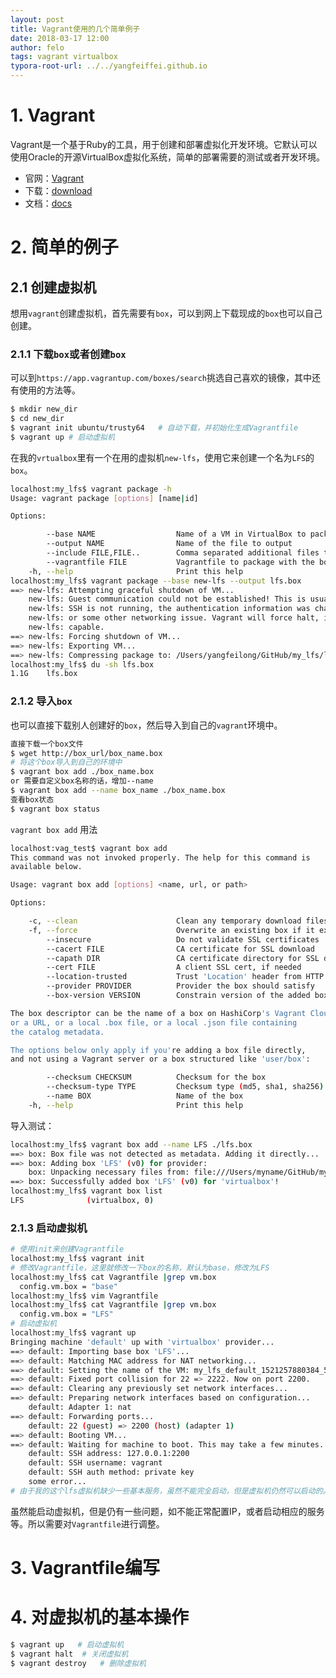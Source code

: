 ```yaml
---
layout: post
title: Vagrant使用的几个简单例子
date: 2018-03-17 12:00
author: felo
tags: vagrant virtualbox
typora-root-url: ../../yangfeiffei.github.io
---
```




# 1. Vagrant

Vagrant是一个基于Ruby的工具，用于创建和部署虚拟化开发环境。它默认可以使用Oracle的开源VirtualBox虚拟化系统，简单的部署需要的测试或者开发环境。

- 官网：[Vagrant](https://www.vagrantup.com/)
- 下载：[download](https://www.vagrantup.com/downloads.html)
- 文档：[docs](https://www.vagrantup.com/docs/index.html)



# 2. 简单的例子

## 2.1 创建虚拟机

想用`vagrant`创建虚拟机，首先需要有`box`，可以到网上下载现成的`box`也可以自己创建。

### 2.1.1 下载`box`或者创建`box`

可以到`https://app.vagrantup.com/boxes/search`挑选自己喜欢的镜像，其中还有使用的方法等。

```bash
$ mkdir new_dir
$ cd new_dir
$ vagrant init ubuntu/trusty64   # 自动下载，并初始化生成Vagrantfile
$ vagrant up # 启动虚拟机
```
在我的`vrtualbox`里有一个在用的虚拟机`new-lfs`，使用它来创建一个名为`LFS`的`box`。

```bash
localhost:my_lfs$ vagrant package -h
Usage: vagrant package [options] [name|id]

Options:

        --base NAME                  Name of a VM in VirtualBox to package as a base box (VirtualBox Only)
        --output NAME                Name of the file to output
        --include FILE,FILE..        Comma separated additional files to package with the box
        --vagrantfile FILE           Vagrantfile to package with the box
    -h, --help                       Print this help
localhost:my_lfs$ vagrant package --base new-lfs --output lfs.box
==> new-lfs: Attempting graceful shutdown of VM...
    new-lfs: Guest communication could not be established! This is usually because
    new-lfs: SSH is not running, the authentication information was changed,
    new-lfs: or some other networking issue. Vagrant will force halt, if
    new-lfs: capable.
==> new-lfs: Forcing shutdown of VM...
==> new-lfs: Exporting VM...
==> new-lfs: Compressing package to: /Users/yangfeilong/GitHub/my_lfs/lfs.box
localhost:my_lfs$ du -sh lfs.box 
1.1G	lfs.box
```

### 2.1.2 导入`box`

也可以直接下载别人创建好的`box`，然后导入到自己的`vagrant`环境中。

```bash
直接下载一个box文件
$ wget http://box_url/box_name.box
# 将这个box导入到自己的环境中
$ vagrant box add ./box_name.box
or 需要自定义box名称的话，增加--name
$ vagrant box add --name box_name ./box_name.box
查看box状态
$ vagrant box status
```
`vagrant box add` 用法
```bash
localhost:vag_test$ vagrant box add
This command was not invoked properly. The help for this command is
available below.

Usage: vagrant box add [options] <name, url, or path>

Options:

    -c, --clean                      Clean any temporary download files
    -f, --force                      Overwrite an existing box if it exists
        --insecure                   Do not validate SSL certificates
        --cacert FILE                CA certificate for SSL download
        --capath DIR                 CA certificate directory for SSL download
        --cert FILE                  A client SSL cert, if needed
        --location-trusted           Trust 'Location' header from HTTP redirects and use the same credentials for subsequent urls as for the initial one
        --provider PROVIDER          Provider the box should satisfy
        --box-version VERSION        Constrain version of the added box

The box descriptor can be the name of a box on HashiCorp's Vagrant Cloud,
or a URL, or a local .box file, or a local .json file containing
the catalog metadata.

The options below only apply if you're adding a box file directly,
and not using a Vagrant server or a box structured like 'user/box':

        --checksum CHECKSUM          Checksum for the box
        --checksum-type TYPE         Checksum type (md5, sha1, sha256)
        --name BOX                   Name of the box
    -h, --help                       Print this help

```
导入测试：
```bash
localhost:my_lfs$ vagrant box add --name LFS ./lfs.box 
==> box: Box file was not detected as metadata. Adding it directly...
==> box: Adding box 'LFS' (v0) for provider: 
    box: Unpacking necessary files from: file:///Users/myname/GitHub/my_lfs/lfs.box
==> box: Successfully added box 'LFS' (v0) for 'virtualbox'!
localhost:my_lfs$ vagrant box list
LFS              (virtualbox, 0)
```

### 2.1.3 启动虚拟机

```bash
# 使用init来创建Vagrantfile
localhost:my_lfs$ vagrant init
# 修改Vagrantfile，这里就修改一下box的名称，默认为base，修改为LFS
localhost:my_lfs$ cat Vagrantfile |grep vm.box
  config.vm.box = "base"
localhost:my_lfs$ vim Vagrantfile 
localhost:my_lfs$ cat Vagrantfile |grep vm.box
  config.vm.box = "LFS"
# 启动虚拟机
localhost:my_lfs$ vagrant up
Bringing machine 'default' up with 'virtualbox' provider...
==> default: Importing base box 'LFS'...
==> default: Matching MAC address for NAT networking...
==> default: Setting the name of the VM: my_lfs_default_1521257880384_55206
==> default: Fixed port collision for 22 => 2222. Now on port 2200.
==> default: Clearing any previously set network interfaces...
==> default: Preparing network interfaces based on configuration...
    default: Adapter 1: nat
==> default: Forwarding ports...
    default: 22 (guest) => 2200 (host) (adapter 1)
==> default: Booting VM...
==> default: Waiting for machine to boot. This may take a few minutes...
    default: SSH address: 127.0.0.1:2200
    default: SSH username: vagrant
    default: SSH auth method: private key
    some error...
# 由于我的这个lfs虚拟机缺少一些基本服务，虽然不能完全启动，但是虚拟机仍然可以启动的。
```
虽然能启动虚拟机，但是仍有一些问题，如不能正常配置IP，或者启动相应的服务等。所以需要对`Vagrantfile`进行调整。



# 3. Vagrantfile编写





# 4. 对虚拟机的基本操作

```bash
$ vagrant up   # 启动虚拟机
$ vagrant halt  # 关闭虚拟机
$ vagrant destroy   # 删除虚拟机
```

